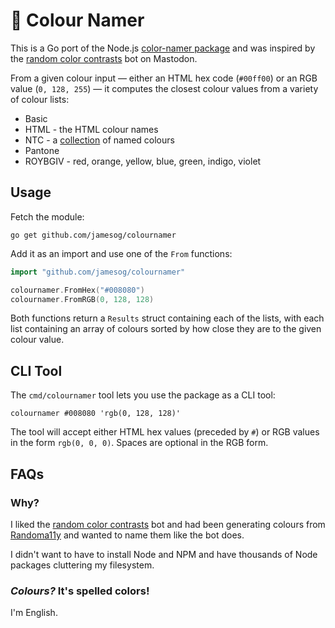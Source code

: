 # 🎨 Colour Namer

This is a Go port of the Node.js [color-namer package](https://github.com/colorjs/color-namer) and was inspired by the
[random color contrasts](https://botsin.space/@randomColorContrasts) bot on Mastodon.

From a given colour input &mdash; either an HTML hex code (`#00ff00`) or an RGB value (`0, 128, 255`) &mdash; it
computes the closest colour values from a variety of colour lists:

- Basic
- HTML - the HTML colour names
- NTC - a [collection](https://chir.ag/projects/ntc/) of named colours
- Pantone
- ROYBGIV - red, orange, yellow, blue, green, indigo, violet

## Usage

Fetch the module:

```
go get github.com/jamesog/colournamer
```

Add it as an import and use one of the `From` functions:

```go
import "github.com/jamesog/colournamer"

colournamer.FromHex("#008080")
colournamer.FromRGB(0, 128, 128)
```

Both functions return a `Results` struct containing each of the lists, with each list containing an array of colours
sorted by how close they are to the given colour value.

## CLI Tool

The `cmd/colournamer` tool lets you use the package as a CLI tool:

```
colournamer #008080 'rgb(0, 128, 128)'
```

The tool will accept either HTML hex values (preceded by `#`) or RGB values in the form `rgb(0, 0, 0)`. Spaces are
optional in the RGB form.

## FAQs

### Why?

I liked the [random color contrasts](https://botsin.space/@randomColorContrasts) bot and had been generating colours
from [Randoma11y](https://randoma11y.com/) and wanted to name them like the bot does.

I didn't want to have to install Node and NPM and have thousands of Node packages cluttering my filesystem.

 ### _Colours?_ It's spelled colors!

I'm English.